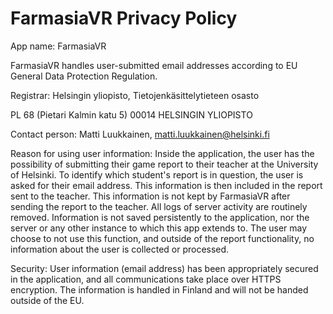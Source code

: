 # FarmasiaVR Privacy Policy

App name: FarmasiaVR

FarmasiaVR handles user-submitted email addresses according to EU General Data Protection Regulation.

Registrar: Helsingin yliopisto, Tietojenkäsittelytieteen osasto

PL 68 (Pietari Kalmin katu 5) 00014 HELSINGIN YLIOPISTO

Contact person: Matti Luukkainen, matti.luukkainen@helsinki.fi

Reason for using user information: Inside the application, the user has the possibility of submitting their game report to their teacher at the University of Helsinki. To identify which student's report is in question, the user is asked for their email address. This information is then included in the report sent to the teacher. This information is not kept by FarmasiaVR after sending the report to the teacher. All logs of server activity are routinely removed. Information is not saved persistently to the application, nor the server or any other instance to which this app extends to. The user may choose to not use this function, and outside of the report functionality, no information about the user is collected or processed.

Security: User information (email address) has been appropriately secured in the application, and all communications take place over HTTPS encryption. The information is handled in Finland and will not be handed outside of the EU.
